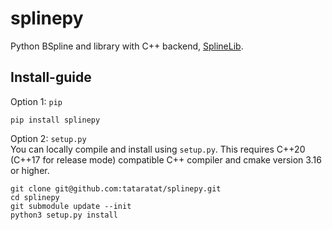 # splinepy
Python BSpline and library with C++ backend, [SplineLib](https://github.com/SplineLib/SplineLib).


## Install-guide
Option 1: `pip`
```
pip install splinepy
```

Option 2: `setup.py`  
You can locally compile and install using `setup.py`.
This requires C++20 (C++17 for release mode) compatible C++ compiler
and cmake version 3.16 or higher.
```
git clone git@github.com:tataratat/splinepy.git
cd splinepy
git submodule update --init
python3 setup.py install
```
